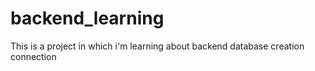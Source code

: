 # backend_learning
This is a project in which i'm learning about backend database creation connection 
